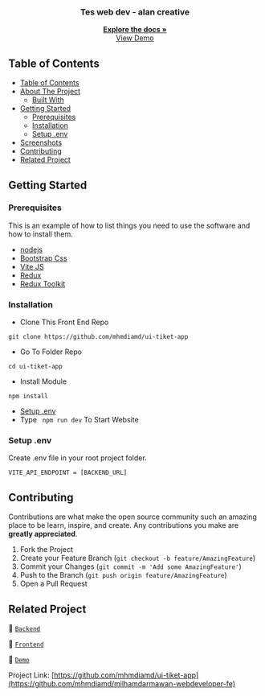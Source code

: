 <p align="center">
  <h3 align="center">Tes web dev - alan creative</h3>
  <p align="center">
    <a href="https://github.com/mhmdiamd/milhamdarmawan-webdeveloper-fe"><strong>Explore the docs »</strong></a>
    <br />
    <a href="https://ilham-alan-resto.vercel.app/">View Demo</a>
  </p>
</p>

<!-- TABLE OF CONTENTS -->

## Table of Contents

- [Table of Contents](#table-of-contents)
- [About The Project](#about-the-project)
  - [Built With](#built-with)
- [Getting Started](#getting-started)
  - [Prerequisites](#prerequisites)
  - [Installation](#installation)
  - [Setup .env](#setup-env)
- [Screenshots](#screenshots)
- [Contributing](#contributing)
- [Related Project](#related-project)


<!-- GETTING STARTED -->

## Getting Started

### Prerequisites

This is an example of how to list things you need to use the software and how to install them.

- [nodejs](https://nodejs.org/en/download/)
- [Bootstrap Css](https://getbootstrap.com/)
- [Vite JS](https://vitejs.dev/)
- [Redux](https://redux.js.org/)
- [Redux Toolkit](https://redux.js.org/)

### Installation

- Clone This Front End Repo

```
git clone https://github.com/mhmdiamd/ui-tiket-app
```

- Go To Folder Repo

```
cd ui-tiket-app
```

- Install Module

```
npm install
```

- <a href="#setup-env">Setup .env</a>
- Type ` npm run dev` To Start Website

### Setup .env

Create .env file in your root project folder.

```
VITE_API_ENDPOINT = [BACKEND_URL]
```
## Contributing

Contributions are what make the open source community such an amazing place to be learn, inspire, and create. Any contributions you make are **greatly appreciated**.

1. Fork the Project
2. Create your Feature Branch (`git checkout -b feature/AmazingFeature`)
3. Commit your Changes (`git commit -m 'Add some AmazingFeature'`)
4. Push to the Branch (`git push origin feature/AmazingFeature`)
5. Open a Pull Request

## Related Project

:rocket: [`Backend`](https://github.com/mhmdiamd/milhamdarmawan-webdeveloper-be)

:rocket: [`Frontend`](https://github.com/mhmdiamd/milhamdarmawan-webdeveloper-fe)

:rocket: [`Demo`](https://ilham-alan-resto.vercel.app/)

Project Link: [https://github.com/mhmdiamd/ui-tiket-app](https://github.com/mhmdiamd/milhamdarmawan-webdeveloper-fe)